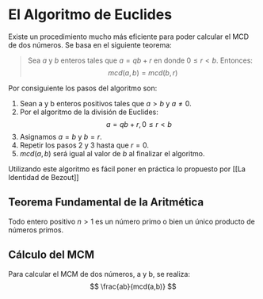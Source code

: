 # El Algoritmo de Euclides

Existe un procedimiento mucho más eficiente para poder calcular el MCD de dos números. Se basa en el siguiente teorema:
> Sea $a$ y $b$ enteros tales que $a=qb+r$ en donde $0\leq r\lt b$. Entonces:
> $$
mcd(a,b)=mcd(b,r)
$$

Por consiguiente los pasos del algoritmo son:
1. Sean a y b enteros positivos tales que $a\gt b$ y $a\ne 0$.
2. Por el algoritmo de la división de Euclides:
$$
a=qb+r, 0\le r\lt b
$$
3. Asignamos $a=b$ y $b=r$.
4. Repetir los pasos 2 y 3 hasta que $r=0$.
5. $mcd(a,b)$ será igual al valor de $b$ al finalizar el algoritmo.

Utilizando este algoritmo es fácil poner en práctica lo propuesto por [[La Identidad de Bezout]]
## Teorema Fundamental de la Aritmética
Todo entero positivo $n>1$ es un número primo o bien un único producto de números primos.

## Cálculo del MCM
Para calcular el MCM de dos números, a y b, se realiza:
$$
\frac{ab}{mcd(a,b)}
$$